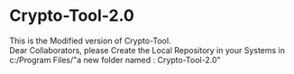 # Crypto-Tool-2.0

This is the Modified version of Crypto-Tool. <br>
Dear Collaborators, please Create the Local Repository in your Systems in c:/Program Files/"a new folder named : Crypto-Tool-2.0"
